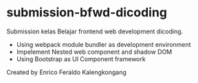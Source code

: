 # submission-bfwd-dicoding
Submission kelas Belajar frontend web development dicoding.

- Using webpack module bundler as development environment
- Impelement Nested web component and shadow DOM
- Using Bootstrap as UI Component framework

Created by Enrico Feraldo Kalengkongang
